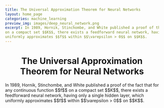 ```yaml
---
title: The Universal Approximation Theorem for Neural Networks
layout: home_page
categories: machine_learning
preview_img: images/deep_neural_network.png
excerpt: In 1989, Hornik, Stinchombe, and White published a proof of the fact that for any continuous function $$f$$ 
on a compact set $$K$$, there exists a feedforward neural network, having only a single hidden layer, which
uniformly approximates $$f$$ within $$\varepsilon > 0$$ on $$K$$.
---
```

<h1 align="center">The Universal Approximation Theorem for Neural Networks</h1> 
In 1989, Hornik, Stinchombe, and White published a proof of the fact that for any continuous function $$f$$ 
on a compact set $$K$$, there exists a feedforward neural network, having only a single hidden layer, which
uniformly approximates $$f$$ within $$\varepsilon > 0$$ on $$K$$.
